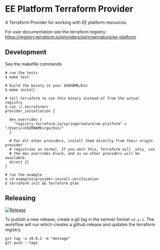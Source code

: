# EE Platform Terraform Provider

A Terraform Provider for working with EE platform resources.

For user documentation see the terraform registry:
https://registry.terraform.io/providers/springernature/ee-platform


## Development

See the makefile commands

```shell
# run the tests
$ make test

# build the binary in your $GOHOME/bin 
$ make install

# tell terraform to use this binary instead of from the actual registry
$ cat ~/.terraformrc
provider_installation {

  dev_overrides {
    "registry.terraform.io/springernature/ee-platform" = "/Users/<USERNAME>/go/bin/"
  }

  # For all other providers, install them directly from their origin provider
  # registries as normal. If you omit this, Terraform will _only_ use
  # the dev_overrides block, and so no other providers will be available.
  direct {}
}

# run the example 
$ cd examples/provider-install-verification
$ terraform init && terraform plan
```

## Releasing

[![Release](https://github.com/springernature/terraform-provider-ee-platform/actions/workflows/release.yml/badge.svg)](https://github.com/springernature/terraform-provider-ee-platform/actions/workflows/release.yml)

To publish a new release, create a git tag in the semver format `vx.y.z`. The workflow will run which creates a github release and updates the terraform registry.

```shell
git tag -a v0.0.2 -m "message"
git push --tags
```
